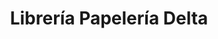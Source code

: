 ---
title: "Librería Papelería Delta"
url: /santa-cruz-de-la-sierra/libreria-papeleria-delta/
shop: general
---